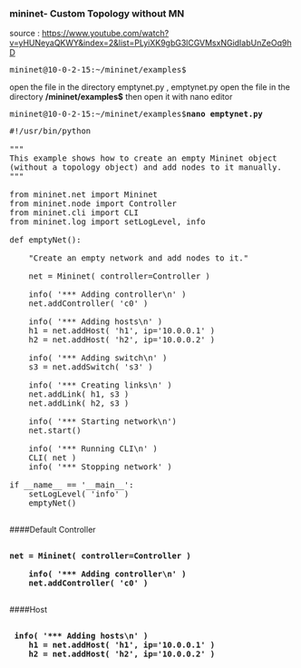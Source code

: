 ### mininet- Custom Topology without MN
source : https://www.youtube.com/watch?v=yHUNeyaQKWY&index=2&list=PLyiXK9gbG3lCGVMsxNGidIabUnZeOq9hD

<pre>
mininet@10-0-2-15:~/mininet/examples$ 
</pre>

open the file in the directory emptynet.py , emptynet.py open the file in the directory <b>/mininet/examples$</b> then open it with nano editor

<pre>
mininet@10-0-2-15:~/mininet/examples$<b>nano emptynet.py</b> 
</pre>

<pre>
#!/usr/bin/python

"""
This example shows how to create an empty Mininet object
(without a topology object) and add nodes to it manually.
"""

from mininet.net import Mininet
from mininet.node import Controller
from mininet.cli import CLI
from mininet.log import setLogLevel, info

def emptyNet():

    "Create an empty network and add nodes to it."

    net = Mininet( controller=Controller )

    info( '*** Adding controller\n' )
    net.addController( 'c0' )

    info( '*** Adding hosts\n' )
    h1 = net.addHost( 'h1', ip='10.0.0.1' )
    h2 = net.addHost( 'h2', ip='10.0.0.2' )

    info( '*** Adding switch\n' )
    s3 = net.addSwitch( 's3' )

    info( '*** Creating links\n' )
    net.addLink( h1, s3 )
    net.addLink( h2, s3 )

    info( '*** Starting network\n')
    net.start()

    info( '*** Running CLI\n' )
    CLI( net )
    info( '*** Stopping network' )

if __name__ == '__main__':
    setLogLevel( 'info' )
    emptyNet()

</pre>

####Default Controller
<pre>
<b>
net = Mininet( controller=Controller )

    info( '*** Adding controller\n' )
    net.addController( 'c0' )
</b>
</pre>

####Host
<pre>
<b>
 info( '*** Adding hosts\n' )
    h1 = net.addHost( 'h1', ip='10.0.0.1' )
    h2 = net.addHost( 'h2', ip='10.0.0.2' )
</b>
</pre>

